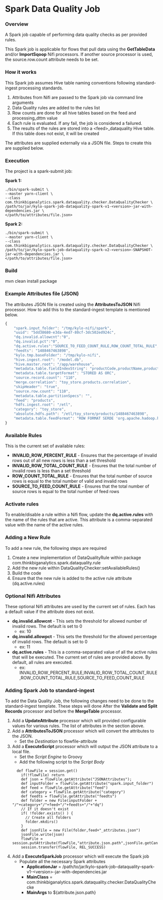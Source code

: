 Spark Data Quality Job
==========

### Overview
A Spark job capable of performing data quality checks as per provided rules.

This Spark job is applicable for flows that pull data using the __GetTableData__ and/or __ImportSqoop__ Nifi processors.
If another source processor is used, the source.row.count attribute needs to be set.

### How it works
This Spark job assumes Hive table naming conventions following standard-ingest processing standards.

1. Attributes from Nifi are passed to the Spark job via command line arguments
2. Data Quality rules are added to the rules list
3. Row counts are done for all hive tables based on the feed and processing_dttm value
4. Each rule is evaluated. If any fail, the job is considered a failured.
5. The results of the rules are stored into a \<feed>\_dataquality Hive table. If this table does not exist, it will be created

The attributes are supplied externally via a JSON file. Steps to create this are supplied below.

### Execution

The project is a spark-submit job:

**Spark 1:**
```
./bin/spark-submit \
--master yarn-client \
--class com.thinkbiganalytics.spark.dataquality.checker.DataQualityChecker \
/path/to/jar/kylo-spark-job-dataquality-spark-v1-<version>-jar-with-dependencies.jar \
</path/to/attributes/file.json>
```

**Spark 2:**
```
./bin/spark-submit \
--master yarn-client \
--class com.thinkbiganalytics.spark.dataquality.checker.DataQualityChecker \
/path/to/jar/kylo-spark-job-dataquality-spark-v2-<version>-SNAPSHOT-jar-with-dependencies.jar \
</path/to/attributes/file.json>
```

### Build ###
mvn clean install package


### Example Attributes file (JSON)
The attributes JSON file is created using the **AttributesToJSON** Nifi processor. How to add this to the standard-ingest template is mentioned below.

```javascript
{
    "spark.input_folder": "/tmp/kylo-nifi/spark",
    "uuid": "5dd38680-e3da-4ed7-80cf-3dc502ed924c",
    "dq.invalid.allowcnt":"0",
    "dq.invalid.pct":"0",
    "dq.active.rules":"SOURCE_TO_FEED_COUNT_RULE,ROW_COUNT_TOTAL_RULE",
    "feedts": "1488467463898",
    "kylo.tmp.baseFolder": "/tmp/kylo-nifi",
    "hive.ingest.root": "/model.db",
    "hive.master.root": "/app/warehouse",
    "metadata.table.fieldIndexString": "productCode,productName,productVendor,productDescription,buyPrice",
    "metadata.table.targetFormat": "STORED AS ORC",
    "source.record.count": "110",
    "merge.correlation": "toy_store.products.correlation",
    "skipHeader": "true",
    "source.row.count": "110",
    "metadata.table.partitionSpecs": "",
    "feed": "products",
    "hdfs.ingest.root": "/etl",
    "category": "toy_store",
    "absolute.hdfs.path": "/etl/toy_store/products/1488467463898",
    "metadata.table.feedFormat": "ROW FORMAT SERDE 'org.apache.hadoop.hive.serde2.OpenCSVSerde' WITH SERDEPROPERTIES ( 'separatorChar' = ',' ,'escapeChar' = '\\\\' ,'quoteChar' = '\"') STORED AS TEXTFILE"
}
```
### Available Rules
This is the current set of available rules:
* **INVALID_ROW_PERCENT_RULE** - Ensures that the percentage of invalid rows out of all new rows is less than a set threshold
* **INVALID_ROW_TOTAL_COUNT_RULE** - Ensures that the total number of invalid rows is less than a set threshold
* **ROW_COUNT_TOTAL_RULE** - Ensures that the total number of source rows is equal to the total number of valid and invalid rows
* **SOURCE_TO_FEED_COUNT_RULE** - Ensures that the total number of source rows is equal to the total number of feed rows

### Activate rules
To enable/disable a rule within a Nifi flow, update the **dq.active.rules** with the name of the rules that are active. This attribute is a comma-separated value with the name of the active rules.


### Adding a New Rule
To add a new rule, the following steps are required

1. Create a new implementation of DataQualityRule within package com.thinkbiganalytics.spark.dataquality.rule
2. Add the new rule within DataQualityChecker:setAvailableRules()
3. Build the code
4. Ensure that the new rule is added to the active rule attribute (dq.active.rules)

### Optional Nifi Attributes
These optional Nifi attributes are used by the current set of rules. Each has a default value if the attribute does not exist.

* **dq.invalid.allowcnt** - This sets the threshold for allowed number of invalid rows. The default is set to 0
  * ex: 10
* **dq.invalid.allowpct** - This sets the threshold for the allowed percentage of invalid rows. The default is set to 0
  * ex: 11
* **dq.active.rules** - This is a comma-separated value of all the active rules that will be executed. The current set of rules are provided above. By default, all rules are executed.
  * ex: INVALID_ROW_PERCENT_RULE,INVALID_ROW_TOTAL_COUNT_RULE,ROW_COUNT_TOTAL_RULE,SOURCE_TO_FEED_COUNT_RULE

### Adding Spark Job to standard-ingest
To add the Data Quality Job, the following changes need to be done to the standard-ingest template. These steps will done After the **Validate and Split Records** processor and before the **MergeTable** processor.

1. Add a **UpdateAttribute** processor which will provided configurable values for various rules. The list of attributes in the section above.
2. Add a **AttributesToJSON** processor which will convert the attributes to the JSON.
    * Set the _Destination_ to flowfile-attribute
3. Add a **ExecuteScript** processor which will output the JSON attribute to a local file.
    * Set the _Script Engine_ to Groovy
    * Add the following script to the _Script Body_
    ```
      def flowFile = session.get()
        if(!flowFile) return
        def json = flowFile.getAttribute("JSONAttributes");
        def inputFolder = flowFile.getAttribute("spark.input_folder")
        def feed = flowFile.getAttribute("feed")
        def category = flowFile.getAttribute("category")
        def feedts = flowFile.getAttribute("feedts")
        def folder = new File(inputFolder + "/"+category+"/"+feed+"/"+feedts+"/"+"dq")
        // If it doesn't exist
        if( !folder.exists() ) {
          // Create all folders
          folder.mkdirs()
        }
        def jsonFile = new File(folder,feed+"_attributes.json")
        jsonFile.write(json)
        flowFile = session.putAttribute(flowFile,"attribute.json.path",jsonFile.getCanonicalPath())
        session.transfer(flowFile, REL_SUCCESS)
    ```
4. Add a **ExecuteSparkJob** processor which will execute the Spark job
    * Populate all the necessary Spark attributes
        * __ApplicationJar__ = /path/to/jar/kylo-spark-job-dataquality-spark-v1-\<version>\-jar-with-dependencies.jar
        * __MainClass__ =  com.thinkbiganalytics.spark.dataquality.checker.DataQualityChecke
        * __MainArgs__ to ${attribute.json.path}

